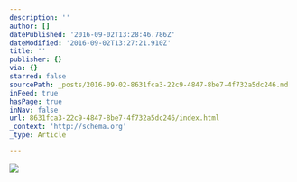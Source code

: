 ```yaml
---
description: ''
author: []
datePublished: '2016-09-02T13:28:46.786Z'
dateModified: '2016-09-02T13:27:21.910Z'
title: ''
publisher: {}
via: {}
starred: false
sourcePath: _posts/2016-09-02-8631fca3-22c9-4847-8be7-4f732a5dc246.md
inFeed: true
hasPage: true
inNav: false
url: 8631fca3-22c9-4847-8be7-4f732a5dc246/index.html
_context: 'http://schema.org'
_type: Article

---
```

![](https://the-grid-user-content.s3-us-west-2.amazonaws.com/1257477b-6cda-4193-8e26-75c6b5f04e54.jpg)